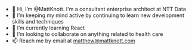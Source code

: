 - 👋 Hi, I’m @MattKnott. I'm a consultant enterprise architect at NTT Data
- 👀 I’m keeping my mind active by continuing to learn new development skills and techniques
- 🌱 I’m currently learning React
- 💞️ I’m looking to collaborate on anything related to health care
- 📫 Reach me by email at matthew@mattknott.com

<!---
MattKnott/MattKnott is a ✨ special ✨ repository because its `README.md` (this file) appears on your GitHub profile.
You can click the Preview link to take a look at your changes.
--->
